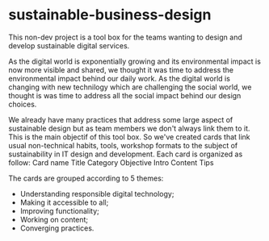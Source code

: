 # sustainable-business-design
This non-dev project is a tool box for the teams wanting to design and develop sustainable digital services.

As the digital world is exponentially growing and its environmental impact is now more visible and shared, we thought it was time to address the environmental impact behind our daily work.
As the digital world is changing with new technilogy which are challenging the social world, we thought is was time to address all the social impact behind our design choices.

We already have many practices that address some large aspect of sustainable design but as team members we don't always link them to it. This is the main objectif of this tool box.
So we've created cards that link usual non-technical habits, tools, workshop formats to the subject of sustainability in IT design and development. 
Each card is organized as follow:
  Card name
    Title
    Category
    Objective
    Intro
    Content
    Tips

The cards are grouped according to 5 themes: 
* Understanding responsible digital technology;
* Making it accessible to all;
* Improving functionality;
* Working on content; 
* Converging practices.
